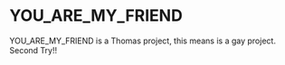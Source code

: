 # YOU_ARE_MY_FRIEND
YOU_ARE_MY_FRIEND is a Thomas project, this means is a gay project.
Second Try!!
